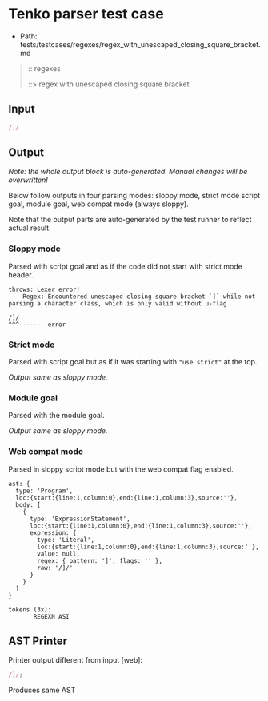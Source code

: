 # Tenko parser test case

- Path: tests/testcases/regexes/regex_with_unescaped_closing_square_bracket.md

> :: regexes
>
> ::> regex with unescaped closing square bracket

## Input

`````js
/]/
`````

## Output

_Note: the whole output block is auto-generated. Manual changes will be overwritten!_

Below follow outputs in four parsing modes: sloppy mode, strict mode script goal, module goal, web compat mode (always sloppy).

Note that the output parts are auto-generated by the test runner to reflect actual result.

### Sloppy mode

Parsed with script goal and as if the code did not start with strict mode header.

`````
throws: Lexer error!
    Regex: Encountered unescaped closing square bracket `]` while not parsing a character class, which is only valid without u-flag

/]/
^^^------- error
`````

### Strict mode

Parsed with script goal but as if it was starting with `"use strict"` at the top.

_Output same as sloppy mode._

### Module goal

Parsed with the module goal.

_Output same as sloppy mode._

### Web compat mode

Parsed in sloppy script mode but with the web compat flag enabled.

`````
ast: {
  type: 'Program',
  loc:{start:{line:1,column:0},end:{line:1,column:3},source:''},
  body: [
    {
      type: 'ExpressionStatement',
      loc:{start:{line:1,column:0},end:{line:1,column:3},source:''},
      expression: {
        type: 'Literal',
        loc:{start:{line:1,column:0},end:{line:1,column:3},source:''},
        value: null,
        regex: { pattern: ']', flags: '' },
        raw: '/]/'
      }
    }
  ]
}

tokens (3x):
       REGEXN ASI
`````


## AST Printer

Printer output different from input [web]:

````js
/]/;
````

Produces same AST

